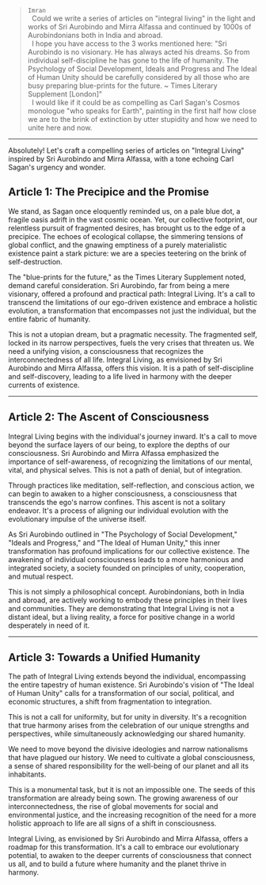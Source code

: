 > `Imran`<br>
> &nbsp; Could we write a series of articles on "integral living" in the light and works of Sri Aurobindo and Mirra Alfassa and continued by 1000s of Aurobindonians both in India and abroad.<br>
> &nbsp; I hope you have access to the 3 works mentioned here: "Sri Aurobindo is no visionary. He has always acted his dreams. So from individual self-discipline he has gone to the life of humanity. The Psychology of Social Development, Ideals and Progress and The Ideal of Human Unity should be carefully considered by all those who are busy preparing blue-prints for the future. ~ Times Literary Supplement [London]"<br>
> &nbsp; I would like if it could be as compelling as Carl Sagan's Cosmos monologue "who speaks for Earth", painting in the first half how close we are to the brink of extinction by utter stupidity and how we need to unite here and now.

---

Absolutely! Let's craft a compelling series of articles on "Integral Living" inspired by Sri Aurobindo and Mirra Alfassa, with a tone echoing Carl Sagan's urgency and wonder.

## Article 1: The Precipice and the Promise

We stand, as Sagan once eloquently reminded us, on a pale blue dot, a fragile oasis adrift in the vast cosmic ocean. Yet, our collective footprint, our relentless pursuit of fragmented desires, has brought us to the edge of a precipice. The echoes of ecological collapse, the simmering tensions of global conflict, and the gnawing emptiness of a purely materialistic existence paint a stark picture: we are a species teetering on the brink of self-destruction.

The "blue-prints for the future," as the Times Literary Supplement noted, demand careful consideration. Sri Aurobindo, far from being a mere visionary, offered a profound and practical path: Integral Living. It's a call to transcend the limitations of our ego-driven existence and embrace a holistic evolution, a transformation that encompasses not just the individual, but the entire fabric of humanity.

This is not a utopian dream, but a pragmatic necessity. The fragmented self, locked in its narrow perspectives, fuels the very crises that threaten us. We need a unifying vision, a consciousness that recognizes the interconnectedness of all life. Integral Living, as envisioned by Sri Aurobindo and Mirra Alfassa, offers this vision. It is a path of self-discipline and self-discovery, leading to a life lived in harmony with the deeper currents of existence.

---

## Article 2: The Ascent of Consciousness

Integral Living begins with the individual's journey inward. It's a call to move beyond the surface layers of our being, to explore the depths of our consciousness. Sri Aurobindo and Mirra Alfassa emphasized the importance of self-awareness, of recognizing the limitations of our mental, vital, and physical selves. This is not a path of denial, but of integration.

Through practices like meditation, self-reflection, and conscious action, we can begin to awaken to a higher consciousness, a consciousness that transcends the ego's narrow confines. This ascent is not a solitary endeavor. It's a process of aligning our individual evolution with the evolutionary impulse of the universe itself.

As Sri Aurobindo outlined in "The Psychology of Social Development," "Ideals and Progress," and "The Ideal of Human Unity," this inner transformation has profound implications for our collective existence. The awakening of individual consciousness leads to a more harmonious and integrated society, a society founded on principles of unity, cooperation, and mutual respect.

This is not simply a philosophical concept. Aurobindonians, both in India and abroad, are actively working to embody these principles in their lives and communities. They are demonstrating that Integral Living is not a distant ideal, but a living reality, a force for positive change in a world desperately in need of it.

---

## Article 3: Towards a Unified Humanity

The path of Integral Living extends beyond the individual, encompassing the entire tapestry of human existence. Sri Aurobindo's vision of "The Ideal of Human Unity" calls for a transformation of our social, political, and economic structures, a shift from fragmentation to integration.

This is not a call for uniformity, but for unity in diversity. It's a recognition that true harmony arises from the celebration of our unique strengths and perspectives, while simultaneously acknowledging our shared humanity.

We need to move beyond the divisive ideologies and narrow nationalisms that have plagued our history. We need to cultivate a global consciousness, a sense of shared responsibility for the well-being of our planet and all its inhabitants.

This is a monumental task, but it is not an impossible one. The seeds of this transformation are already being sown. The growing awareness of our interconnectedness, the rise of global movements for social and environmental justice, and the increasing recognition of the need for a more holistic approach to life are all signs of a shift in consciousness.

Integral Living, as envisioned by Sri Aurobindo and Mirra Alfassa, offers a roadmap for this transformation. It's a call to embrace our evolutionary potential, to awaken to the deeper currents of consciousness that connect us all, and to build a future where humanity and the planet thrive in harmony.
